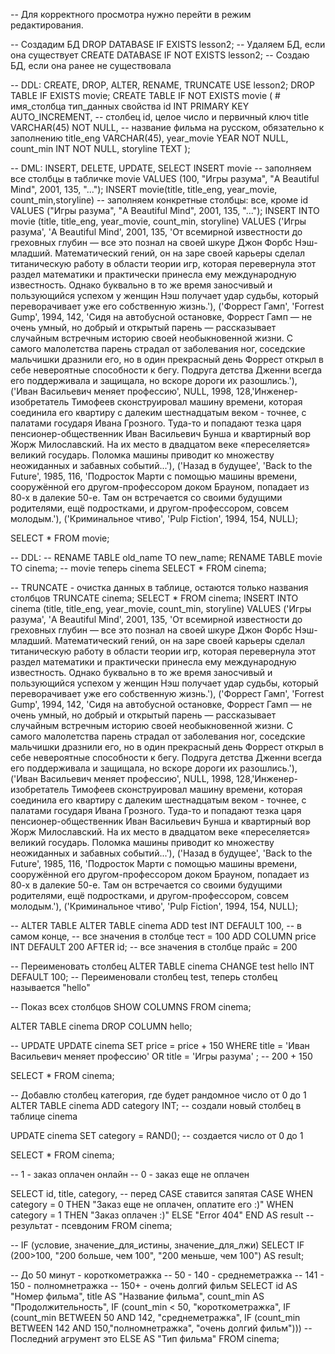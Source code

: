  -- Для корректного просмотра нужно перейти в режим редактирования.
 
 -- Создадим БД
DROP DATABASE IF EXISTS lesson2; -- Удаляем БД, если она существует
CREATE DATABASE IF NOT EXISTS lesson2; -- Создаю БД, если она ранее не существовала

-- DDL: CREATE, DROP, ALTER, RENAME, TRUNCATE 
USE lesson2;
DROP TABLE IF EXISTS movie;
CREATE TABLE IF NOT EXISTS movie
(
	# имя_столбца тип_данных свойства
    id INT PRIMARY KEY AUTO_INCREMENT, -- столбец id, целое число и первичный ключ
    title VARCHAR(45) NOT NULL, -- название фильма на русском, обязательно к заполнению
    title_eng VARCHAR(45),
    year_movie YEAR NOT NULL,
    count_min INT NOT NULL,
    storyline TEXT
);

-- DML: INSERT, DELETE, UPDATE, SELECT
INSERT movie -- заполняем все столбцы в табличке movie
VALUES
	(100, "Игры разума", "A Beautiful Mind", 2001, 135, "...");
INSERT movie(title, title_eng, year_movie, count_min,storyline) -- заполняем конкретные столбцы: все, кроме id
VALUES
	("Игры разума", "A Beautiful Mind", 2001, 135, "...");
INSERT INTO movie (title, title_eng, year_movie, count_min, storyline)
VALUES 
	('Игры разума', 'A Beautiful Mind', 2001, 135, 'От всемирной известности до греховных глубин — все это познал на своей шкуре Джон Форбс Нэш-младший. Математический гений, он на заре своей карьеры сделал титаническую работу в области теории игр, которая перевернула этот раздел математики и практически принесла ему международную известность. Однако буквально в то же время заносчивый и пользующийся успехом у женщин Нэш получает удар судьбы, который переворачивает уже его собственную жизнь.'),
	('Форрест Гамп', 'Forrest Gump', 1994, 142, 'Сидя на автобусной остановке, Форрест Гамп — не очень умный, но добрый и открытый парень — рассказывает случайным встречным историю своей необыкновенной жизни. С самого малолетства парень страдал от заболевания ног, соседские мальчишки дразнили его, но в один прекрасный день Форрест открыл в себе невероятные способности к бегу. Подруга детства Дженни всегда его поддерживала и защищала, но вскоре дороги их разошлись.'),
	('Иван Васильевич меняет профессию', NULL, 1998, 128,'Инженер-изобретатель Тимофеев сконструировал машину времени, которая соединила его квартиру с далеким шестнадцатым веком - точнее, с палатами государя Ивана Грозного. Туда-то и попадают тезка царя пенсионер-общественник Иван Васильевич Бунша и квартирный вор Жорж Милославский. На их место в двадцатом веке «переселяется» великий государь. Поломка машины приводит ко множеству неожиданных и забавных событий...'),
	('Назад в будущее', 'Back to the Future', 1985, 116, 'Подросток Марти с помощью машины времени, сооружённой его другом-профессором доком Брауном, попадает из 80-х в далекие 50-е. Там он встречается со своими будущими родителями, ещё подростками, и другом-профессором, совсем молодым.'),
	('Криминальное чтиво', 'Pulp Fiction', 1994, 154, NULL);
    
SELECT *
FROM movie;

-- DDL: 
-- RENAME TABLE old_name TO new_name;
RENAME TABLE movie TO cinema;  -- movie теперь cinema
SELECT *
FROM cinema;

-- TRUNCATE - очистка данных в таблице, остаются только названия столбцов
TRUNCATE cinema;
SELECT *
FROM cinema;
INSERT INTO cinema (title, title_eng, year_movie, count_min, storyline)
VALUES 
	('Игры разума', 'A Beautiful Mind', 2001, 135, 'От всемирной известности до греховных глубин — все это познал на своей шкуре Джон Форбс Нэш-младший. Математический гений, он на заре своей карьеры сделал титаническую работу в области теории игр, которая перевернула этот раздел математики и практически принесла ему международную известность. Однако буквально в то же время заносчивый и пользующийся успехом у женщин Нэш получает удар судьбы, который переворачивает уже его собственную жизнь.'),
	('Форрест Гамп', 'Forrest Gump', 1994, 142, 'Сидя на автобусной остановке, Форрест Гамп — не очень умный, но добрый и открытый парень — рассказывает случайным встречным историю своей необыкновенной жизни. С самого малолетства парень страдал от заболевания ног, соседские мальчишки дразнили его, но в один прекрасный день Форрест открыл в себе невероятные способности к бегу. Подруга детства Дженни всегда его поддерживала и защищала, но вскоре дороги их разошлись.'),
	('Иван Васильевич меняет профессию', NULL, 1998, 128,'Инженер-изобретатель Тимофеев сконструировал машину времени, которая соединила его квартиру с далеким шестнадцатым веком - точнее, с палатами государя Ивана Грозного. Туда-то и попадают тезка царя пенсионер-общественник Иван Васильевич Бунша и квартирный вор Жорж Милославский. На их место в двадцатом веке «переселяется» великий государь. Поломка машины приводит ко множеству неожиданных и забавных событий...'),
	('Назад в будущее', 'Back to the Future', 1985, 116, 'Подросток Марти с помощью машины времени, сооружённой его другом-профессором доком Брауном, попадает из 80-х в далекие 50-е. Там он встречается со своими будущими родителями, ещё подростками, и другом-профессором, совсем молодым.'),
	('Криминальное чтиво', 'Pulp Fiction', 1994, 154, NULL);
    
-- ALTER TABLE
ALTER TABLE cinema
ADD test INT DEFAULT 100, -- в самом конце,  -- все значения в столбце тест = 100
ADD COLUMN price INT DEFAULT 200 AFTER id;  -- все значения в столбце прайс = 200

-- Переименовать столбец
ALTER TABLE cinema
CHANGE test hello INT DEFAULT 100; -- Переименовали столбец test, теперь столбец называется "hello"

-- Показ всех столбцов
SHOW COLUMNS FROM cinema;

ALTER TABLE cinema
DROP COLUMN hello;

-- UPDATE 
UPDATE cinema 
SET price = price + 150
WHERE title = 'Иван Васильевич меняет профессию' OR title = 'Игры разума' ; -- 200 + 150

SELECT *
FROM cinema;

-- Добавлю столбец категория, где будет рандомное число от 0 до 1
ALTER TABLE cinema
ADD category INT; -- создали новый столбец в таблице cinema

UPDATE cinema
SET category = RAND(); -- создается число от 0 до 1

SELECT *
FROM cinema;

-- 1 - заказ оплачен онлайн
-- 0 - заказ еще не оплачен

SELECT id, title, category, -- перед CASE ставится запятая
CASE
	WHEN category = 0 THEN "Заказ еще не оплачен, оплатите его :)"
    WHEN category = 1 THEN "Заказ  оплачен :)"
    ELSE "Error 404"
END AS result -- результат - псевдоним
FROM cinema;

-- IF (условие, значение_для_истины, значение_для_лжи)
SELECT IF (200>100, "200 больше, чем 100", "200 меньше, чем 100") AS result;

-- До 50 минут - короткометражка
-- 50 - 140 - среднеметражка
-- 141 - 150 - полномнетражка 
-- 150+ - очень долгий фильм 
SELECT 
	id AS "Номер фильма",
    title AS "Название фильма",
    count_min AS "Продолжительность",
    IF (count_min < 50, "короткометражка",
		IF (count_min BETWEEN 50 AND 142, "среднеметражка",
			IF (count_min BETWEEN 142 AND 150,"полномнетражка", "очень долгий фильм"))) -- Последний агрумент это ELSE
	AS "Тип фильма"
FROM cinema;
